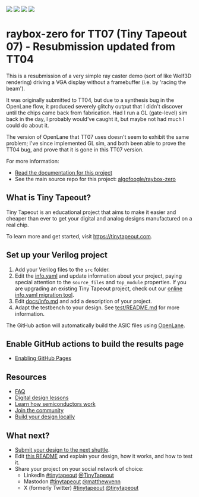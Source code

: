 ![](../../workflows/gds/badge.svg) ![](../../workflows/docs/badge.svg) ![](../../workflows/test/badge.svg) ![](../../workflows/fpga/badge.svg)

# raybox-zero for TT07 (Tiny Tapeout 07) - Resubmission updated from TT04

This is a resubmission of a very simple ray caster demo (sort of like Wolf3D rendering) driving a VGA display without a framebuffer (i.e. by 'racing the beam').

It was originally submitted to TT04, but due to a synthesis bug in the OpenLane flow, it produced severely glitchy output that I didn't discover until the chips came back from fabrication. Had I run a GL (gate-level) sim back in the day, I probably would've caught it, but maybe not had much I could do about it.

The version of OpenLane that TT07 uses doesn't seem to exhibit the same problem; I've since implemented GL sim, and both been able to prove the TT04 bug, and prove that it is gone in this TT07 version.

For more information:
- [Read the documentation for this project](docs/info.md)
- See the main source repo for this project: [algofoogle/raybox-zero]

[algofoogle/raybox-zero]: https://github.com/algofoogle/raybox-zero

## What is Tiny Tapeout?

Tiny Tapeout is an educational project that aims to make it easier and cheaper than ever to get your digital and analog designs manufactured on a real chip.

To learn more and get started, visit https://tinytapeout.com.

## Set up your Verilog project

1. Add your Verilog files to the `src` folder.
2. Edit the [info.yaml](info.yaml) and update information about your project, paying special attention to the `source_files` and `top_module` properties. If you are upgrading an existing Tiny Tapeout project, check out our [online info.yaml migration tool](https://tinytapeout.github.io/tt-yaml-upgrade-tool/).
3. Edit [docs/info.md](docs/info.md) and add a description of your project.
4. Adapt the testbench to your design. See [test/README.md](test/README.md) for more information.

The GitHub action will automatically build the ASIC files using [OpenLane](https://www.zerotoasiccourse.com/terminology/openlane/).

## Enable GitHub actions to build the results page

- [Enabling GitHub Pages](https://tinytapeout.com/faq/#my-github-action-is-failing-on-the-pages-part)

## Resources

- [FAQ](https://tinytapeout.com/faq/)
- [Digital design lessons](https://tinytapeout.com/digital_design/)
- [Learn how semiconductors work](https://tinytapeout.com/siliwiz/)
- [Join the community](https://tinytapeout.com/discord)
- [Build your design locally](https://docs.google.com/document/d/1aUUZ1jthRpg4QURIIyzlOaPWlmQzr-jBn3wZipVUPt4)

## What next?

- [Submit your design to the next shuttle](https://app.tinytapeout.com/).
- Edit [this README](README.md) and explain your design, how it works, and how to test it.
- Share your project on your social network of choice:
  - LinkedIn [#tinytapeout](https://www.linkedin.com/search/results/content/?keywords=%23tinytapeout) [@TinyTapeout](https://www.linkedin.com/company/100708654/)
  - Mastodon [#tinytapeout](https://chaos.social/tags/tinytapeout) [@matthewvenn](https://chaos.social/@matthewvenn)
  - X (formerly Twitter) [#tinytapeout](https://twitter.com/hashtag/tinytapeout) [@tinytapeout](https://twitter.com/tinytapeout)
